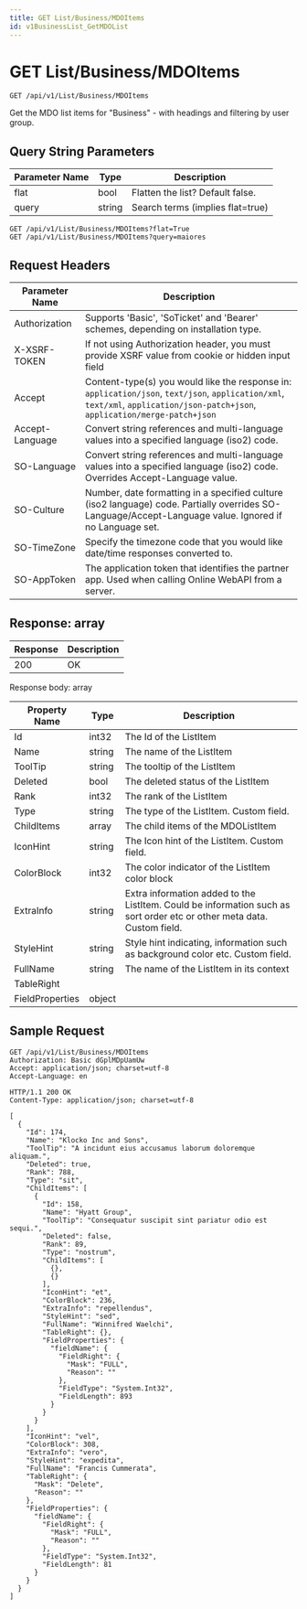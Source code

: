 ```yaml
---
title: GET List/Business/MDOItems
id: v1BusinessList_GetMDOList
---
```


# GET List/Business/MDOItems

```http
GET /api/v1/List/Business/MDOItems
```

Get the MDO list items for "Business" - with headings and filtering by user group.







## Query String Parameters

| Parameter Name | Type |  Description |
|----------------|------|--------------|
| flat | bool |  Flatten the list? Default false. |
| query | string |  Search terms (implies flat=true) |

```http
GET /api/v1/List/Business/MDOItems?flat=True
GET /api/v1/List/Business/MDOItems?query=maiores
```


## Request Headers

| Parameter Name | Description |
|----------------|-------------|
| Authorization  | Supports 'Basic', 'SoTicket' and 'Bearer' schemes, depending on installation type. |
| X-XSRF-TOKEN   | If not using Authorization header, you must provide XSRF value from cookie or hidden input field |
| Accept         | Content-type(s) you would like the response in: `application/json`, `text/json`, `application/xml`, `text/xml`, `application/json-patch+json`, `application/merge-patch+json` |
| Accept-Language | Convert string references and multi-language values into a specified language (iso2) code. |
| SO-Language | Convert string references and multi-language values into a specified language (iso2) code. Overrides Accept-Language value. |
| SO-Culture | Number, date formatting in a specified culture (iso2 language) code. Partially overrides SO-Language/Accept-Language value. Ignored if no Language set. |
| SO-TimeZone | Specify the timezone code that you would like date/time responses converted to. |
| SO-AppToken | The application token that identifies the partner app. Used when calling Online WebAPI from a server. |


## Response: array



| Response | Description |
|----------------|-------------|
| 200 | OK |

Response body: array

| Property Name | Type |  Description |
|----------------|------|--------------|
| Id | int32 | The Id of the ListItem |
| Name | string | The name of the ListItem |
| ToolTip | string | The tooltip of the ListItem |
| Deleted | bool | The deleted status of the ListItem |
| Rank | int32 | The rank of the ListItem |
| Type | string | The type of the ListItem. Custom field. |
| ChildItems | array | The child items of the MDOListItem |
| IconHint | string | The Icon hint of the ListItem. Custom field. |
| ColorBlock | int32 | The color indicator of the ListItem color block |
| ExtraInfo | string | Extra information added to the ListItem. Could be information such as sort order etc or other meta data. Custom field. |
| StyleHint | string | Style hint indicating, information such as background color etc. Custom field. |
| FullName | string | The name of the ListItem in its context |
| TableRight |  |  |
| FieldProperties | object |  |

## Sample Request

```http!
GET /api/v1/List/Business/MDOItems
Authorization: Basic dGplMDpUamUw
Accept: application/json; charset=utf-8
Accept-Language: en
```

```http_
HTTP/1.1 200 OK
Content-Type: application/json; charset=utf-8

[
  {
    "Id": 174,
    "Name": "Klocko Inc and Sons",
    "ToolTip": "A incidunt eius accusamus laborum doloremque aliquam.",
    "Deleted": true,
    "Rank": 788,
    "Type": "sit",
    "ChildItems": [
      {
        "Id": 158,
        "Name": "Hyatt Group",
        "ToolTip": "Consequatur suscipit sint pariatur odio est sequi.",
        "Deleted": false,
        "Rank": 89,
        "Type": "nostrum",
        "ChildItems": [
          {},
          {}
        ],
        "IconHint": "et",
        "ColorBlock": 236,
        "ExtraInfo": "repellendus",
        "StyleHint": "sed",
        "FullName": "Winnifred Waelchi",
        "TableRight": {},
        "FieldProperties": {
          "fieldName": {
            "FieldRight": {
              "Mask": "FULL",
              "Reason": ""
            },
            "FieldType": "System.Int32",
            "FieldLength": 893
          }
        }
      }
    ],
    "IconHint": "vel",
    "ColorBlock": 308,
    "ExtraInfo": "vero",
    "StyleHint": "expedita",
    "FullName": "Francis Cummerata",
    "TableRight": {
      "Mask": "Delete",
      "Reason": ""
    },
    "FieldProperties": {
      "fieldName": {
        "FieldRight": {
          "Mask": "FULL",
          "Reason": ""
        },
        "FieldType": "System.Int32",
        "FieldLength": 81
      }
    }
  }
]
```